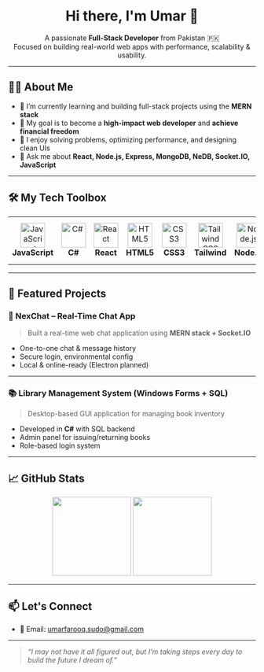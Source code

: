 <h1 align="center">Hi there, I'm Umar 👋</h1>

<p align="center">
  A passionate <strong>Full-Stack Developer</strong> from Pakistan 🇵🇰 <br/>
  Focused on building real-world web apps with performance, scalability & usability.
</p>

---

## 🧑‍💻 About Me

- 🌱 I’m currently learning and building full-stack projects using the **MERN stack**
- 🎯 My goal is to become a **high-impact web developer** and **achieve financial freedom**
- 🧠 I enjoy solving problems, optimizing performance, and designing clean UIs
- 💬 Ask me about **React, Node.js, Express, MongoDB, NeDB, Socket.IO, JavaScript**

---
## 🛠️ My Tech Toolbox

<div align="center">

<table>
  <tr>
    <td align="center" width="100">
      <img src="https://cdn.jsdelivr.net/gh/devicons/devicon/icons/javascript/javascript-original.svg" width="50" alt="JavaScript"/><br><b>JavaScript</b>
    </td>
    <td align="center" width="100">
      <img src="https://cdn.jsdelivr.net/gh/devicons/devicon/icons/csharp/csharp-original.svg" width="50" alt="C#"/><br><b>C#</b>
    </td>
    <td align="center" width="100">
      <img src="https://cdn.jsdelivr.net/gh/devicons/devicon/icons/react/react-original.svg" width="50" alt="React"/><br><b>React</b>
    </td>
    <td align="center" width="100">
      <img src="https://cdn.jsdelivr.net/gh/devicons/devicon/icons/html5/html5-original.svg" width="50" alt="HTML5"/><br><b>HTML5</b>
    </td>
    <td align="center" width="100">
      <img src="https://cdn.jsdelivr.net/gh/devicons/devicon/icons/css3/css3-original.svg" width="50" alt="CSS3"/><br><b>CSS3</b>
    </td>
    <td align="center" width="100">
      <img src="https://www.vectorlogo.zone/logos/tailwindcss/tailwindcss-icon.svg" width="50" alt="TailwindCSS"/><br><b>Tailwind</b>
    </td>
    <td align="center" width="100">
      <img src="https://cdn.jsdelivr.net/gh/devicons/devicon/icons/nodejs/nodejs-original.svg" width="50" alt="Node.js"/><br><b>Node.js</b>
    </td>
    <td align="center" width="100">
      <img src="https://cdn.jsdelivr.net/gh/devicons/devicon/icons/express/express-original.svg" width="50" alt="Express"/><br><b>Express</b>
    </td>
    <td align="center" width="100">
      <img src="https://cdn.jsdelivr.net/gh/devicons/devicon/icons/mongodb/mongodb-original.svg" width="50" alt="MongoDB"/><br><b>MongoDB</b>
    </td>
    <td align="center" width="100">
      <img src="https://cdn.jsdelivr.net/gh/devicons/devicon/icons/git/git-original.svg" width="50" alt="Git"/><br><b>Git</b>
    </td>
    <td align="center" width="100">
      <img src="https://cdn.jsdelivr.net/gh/devicons/devicon/icons/github/github-original.svg" width="50" alt="GitHub"/><br><b>GitHub</b>
    </td>
    <td align="center" width="100">
      <img src="https://cdn.jsdelivr.net/gh/devicons/devicon/icons/vscode/vscode-original.svg" width="50" alt="VS Code"/><br><b>VS Code</b>
    </td>
  </tr>
</table>

</div>

---

## 🚀 Featured Projects

### 💬 NexChat – Real-Time Chat App
> Built a real-time web chat application using **MERN stack + Socket.IO**
- One-to-one chat & message history
- Secure login, environmental config
- Local & online-ready (Electron planned)


---

### 📚 Library Management System (Windows Forms + SQL)
> Desktop-based GUI application for managing book inventory
- Developed in **C#** with SQL backend
- Admin panel for issuing/returning books
- Role-based login system



---

## 📈 GitHub Stats

<p align="center">
  <img src="https://github-readme-stats.vercel.app/api?username=yourusername&show_icons=true&theme=tokyonight" height="160"/>
  <img src="https://github-readme-stats.vercel.app/api/top-langs/?username=yourusername&layout=compact&theme=tokyonight" height="160"/>
</p>

---

## 📫 Let's Connect

- 📧 Email: [umarfarooq.sudo@gmail.com](mailto:umarfarooq.sud0@gmail.com)  

---

> _“I may not have it all figured out, but I'm taking steps every day to build the future I dream of.”_

